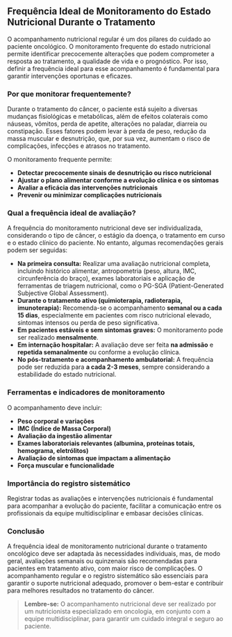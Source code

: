 
## Frequência Ideal de Monitoramento do Estado Nutricional Durante o Tratamento

O acompanhamento nutricional regular é um dos pilares do cuidado ao paciente oncológico. O monitoramento frequente do estado nutricional permite identificar precocemente alterações que podem comprometer a resposta ao tratamento, a qualidade de vida e o prognóstico. Por isso, definir a frequência ideal para esse acompanhamento é fundamental para garantir intervenções oportunas e eficazes.

### Por que monitorar frequentemente?

Durante o tratamento do câncer, o paciente está sujeito a diversas mudanças fisiológicas e metabólicas, além de efeitos colaterais como náuseas, vômitos, perda de apetite, alterações no paladar, diarreia ou constipação. Esses fatores podem levar à perda de peso, redução da massa muscular e desnutrição, que, por sua vez, aumentam o risco de complicações, infecções e atrasos no tratamento.

O monitoramento frequente permite:

- **Detectar precocemente sinais de desnutrição ou risco nutricional**
- **Ajustar o plano alimentar conforme a evolução clínica e os sintomas**
- **Avaliar a eficácia das intervenções nutricionais**
- **Prevenir ou minimizar complicações nutricionais**

### Qual a frequência ideal de avaliação?

A frequência do monitoramento nutricional deve ser individualizada, considerando o tipo de câncer, o estágio da doença, o tratamento em curso e o estado clínico do paciente. No entanto, algumas recomendações gerais podem ser seguidas:

- **Na primeira consulta:** Realizar uma avaliação nutricional completa, incluindo histórico alimentar, antropometria (peso, altura, IMC, circunferência do braço), exames laboratoriais e aplicação de ferramentas de triagem nutricional, como o PG-SGA (Patient-Generated Subjective Global Assessment).
- **Durante o tratamento ativo (quimioterapia, radioterapia, imunoterapia):** Recomenda-se o acompanhamento **semanal ou a cada 15 dias**, especialmente em pacientes com risco nutricional elevado, sintomas intensos ou perda de peso significativa.
- **Em pacientes estáveis e sem sintomas graves:** O monitoramento pode ser realizado **mensalmente**.
- **Em internação hospitalar:** A avaliação deve ser feita **na admissão** e **repetida semanalmente** ou conforme a evolução clínica.
- **No pós-tratamento e acompanhamento ambulatorial:** A frequência pode ser reduzida para **a cada 2-3 meses**, sempre considerando a estabilidade do estado nutricional.

### Ferramentas e indicadores de monitoramento

O acompanhamento deve incluir:

- **Peso corporal e variações**
- **IMC (Índice de Massa Corporal)**
- **Avaliação da ingestão alimentar**
- **Exames laboratoriais relevantes (albumina, proteínas totais, hemograma, eletrólitos)**
- **Avaliação de sintomas que impactam a alimentação**
- **Força muscular e funcionalidade**

### Importância do registro sistemático

Registrar todas as avaliações e intervenções nutricionais é fundamental para acompanhar a evolução do paciente, facilitar a comunicação entre os profissionais da equipe multidisciplinar e embasar decisões clínicas.

### Conclusão

A frequência ideal de monitoramento nutricional durante o tratamento oncológico deve ser adaptada às necessidades individuais, mas, de modo geral, avaliações semanais ou quinzenais são recomendadas para pacientes em tratamento ativo, com maior risco de complicações. O acompanhamento regular e o registro sistemático são essenciais para garantir o suporte nutricional adequado, promover o bem-estar e contribuir para melhores resultados no tratamento do câncer.

> **Lembre-se:** O acompanhamento nutricional deve ser realizado por um nutricionista especializado em oncologia, em conjunto com a equipe multidisciplinar, para garantir um cuidado integral e seguro ao paciente.
```
